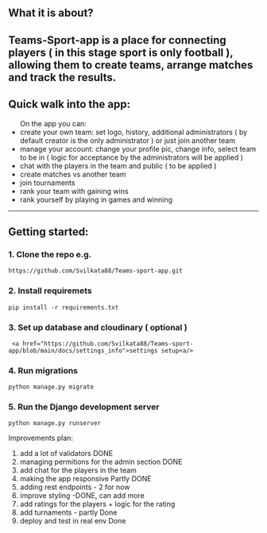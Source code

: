 <h2>﻿What it is about?<h2/>
 
Teams-Sport-app is a place for connecting players ( in this stage sport is only football ), allowing them to create teams, arrange matches and track the results.
<h2>Quick walk into the app:</h2>
<ul> On the app you can:
  <li>create your own team: set logo, history, additional administrators ( by default creator is the only administrator ) or just join another team</li>
  <li>manage your account: change your profile pic, change info, select team to be in ( logic for acceptance by the administrators will be applied )</li>
  <li>chat with the players in the team and public ( to be applied )</li>
  <li>create matches vs another team</li>
  <li>join tournaments</li>
  <li>rank your team with gaining wins</li>
  <li>rank yourself by playing in games and winning</li>
</ul>

<hr/>

<h2>Getting started:</h2>

<h3>1. Clone the repo e.g.</h3>

    https://github.com/Svilkata88/Teams-sport-app.git

<h3>2. Install requiremets</h3>

    pip install -r requirements.txt
    
<h3>3. Set up database and cloudinary ( optional )</h3>

     <a href="https://github.com/Svilkata88/Teams-sport-app/blob/main/docs/settings_info">settings setup<a/>

<h3>4. Run migrations</h3>

    python manage.py migrate

<h3>5. Run the Django development server</h3>

    python manage.py runserver
    


Improvements plan:
1. add a lot of validators DONE
2. managing permitions for the admin section DONE
3. add chat for the players in the team
4. making the app responsive Partly DONE
5. adding rest endpoints - 2 for now
6. improve styling -DONE, can add more
7. add ratings for the players + logic for the rating
8. add turnaments - partly Done
9. deploy and test in real env Done


